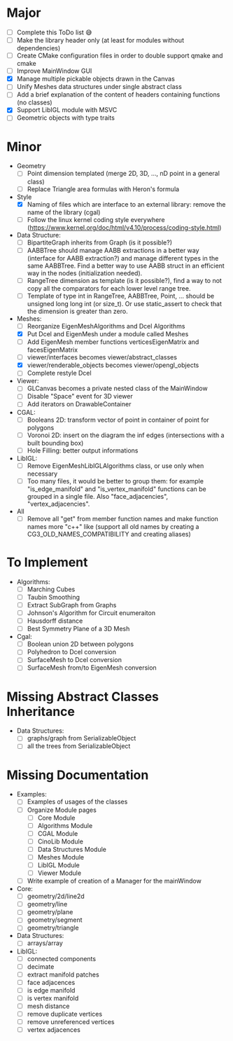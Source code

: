 # Major
- [ ] Complete this ToDo list :sweat_smile:
- [ ] Make the library header only (at least for modules without dependencies)
- [ ] Create CMake configuration files in order to double support qmake and cmake
- [ ] Improve MainWindow GUI
- [x] Manage multiple pickable objects drawn in the Canvas
- [ ] Unify Meshes data structures under single abstract class
- [ ] Add a brief explanation of the content of headers containing functions (no classes)
- [x] Support LibIGL module with MSVC
- [ ] Geometric objects with type traits

# Minor
- Geometry
  - [ ] Point dimension templated (merge 2D, 3D, ..., nD point in a general class)
  - [ ] Replace Triangle area formulas with Heron's formula
- Style
  - [x] Naming of files which are interface to an external library: remove the name of the library (cgal)
  - [ ] Follow the linux kernel coding style everywhere (https://www.kernel.org/doc/html/v4.10/process/coding-style.html)
- Data Structure:
  - [ ] BipartiteGraph inherits from Graph (is it possible?)
  - [ ] AABBTree should manage AABB extractions in a better way (interface for AABB extraction?) and manage different types in the same AABBTree. Find a better way to use AABB struct in an efficient way in the nodes (initialization needed).
  - [ ] RangeTree dimension as template (is it possible?), find a way to not copy all the comparators for each lower level range tree.
  - [ ] Template of type int in RangeTree, AABBTree, Point, ... should be unsigned long long int (or size_t). Or use static_assert to check that the dimension is greater than zero.
- Meshes:
  - [ ] Reorganize EigenMeshAlgorithms and Dcel Algorithms
  - [x] Put Dcel and EigenMesh under a module called Meshes
  - [ ] Add EigenMesh member functions verticesEigenMatrix and facesEigenMatrix
  - [ ] viewer/interfaces becomes viewer/abstract_classes
  - [x] viewer/renderable_objects becomes viewer/opengl_objects
  - [ ] Complete restyle Dcel
- Viewer:
  - [ ] GLCanvas becomes a private nested class of the MainWindow
  - [ ] Disable "Space" event for 3D viewer
  - [ ] Add iterators on DrawableContainer
- CGAL:
  - [ ] Booleans 2D: transform vector of point in container of point for polygons
  - [ ] Voronoi 2D: insert on the diagram the inf edges (intersections with a built bounding box)
  - [ ] Hole Filling: better output informations
- LibIGL:
  - [ ] Remove EigenMeshLibIGLAlgorithms class, or use only when necessary
  - [ ] Too many files, it would be better to group them: for example "is_edge_manifold" and "is_vertex_manifold" functions can be grouped in a single file. Also "face_adjacencies", "vertex_adjacencies".
- All
  - [ ] Remove all "get" from member function names and make function names more "c++" like (support all old names by creating a CG3_OLD_NAMES_COMPATIBILITY and creating aliases)

# To Implement
- Algorithms:
  - [ ] Marching Cubes
  - [ ] Taubin Smoothing
  - [ ] Extract SubGraph from Graphs
  - [ ] Johnson's Algorithm for Circuit enumeraiton
  - [ ] Hausdorff distance
  - [ ] Best Symmetry Plane of a 3D Mesh
- Cgal:
  - [ ] Boolean union 2D between polygons
  - [ ] Polyhedron to Dcel conversion
  - [ ] SurfaceMesh to Dcel conversion
  - [ ] SurfaceMesh from/to EigenMesh conversion

# Missing Abstract Classes Inheritance
- Data Structures:
  - [ ] graphs/graph from SerializableObject
  - [ ] all the trees from SerializableObject

# Missing Documentation
- Examples:
  - [ ] Examples of usages of the classes
  - [ ] Organize Module pages
    - [ ] Core Module
    - [ ] Algorithms Module
    - [ ] CGAL Module
    - [ ] CinoLib Module
    - [ ] Data Structures Module
    - [ ] Meshes Module
    - [ ] LibIGL Module
    - [ ] Viewer Module
  - [ ] Write example of creation of a Manager for the mainWindow
- Core:
  - [ ] geometry/2d/line2d
  - [ ] geometry/line
  - [ ] geometry/plane
  - [ ] geometry/segment
  - [ ] geometry/triangle
- Data Structures:
  - [ ] arrays/array
- LibIGL:
  - [ ] connected components
  - [ ] decimate
  - [ ] extract manifold patches
  - [ ] face adjacences
  - [ ] is edge manifold
  - [ ] is vertex manifold
  - [ ] mesh distance
  - [ ] remove duplicate vertices
  - [ ] remove unreferenced vertices
  - [ ] vertex adjacences
